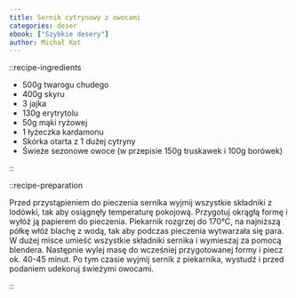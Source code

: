 ```yaml
---
title: Sernik cytrynowy z owocami
categories: deser
ebook: ["Szybkie desery"]
author: Michał Kot
---
```


::recipe-ingredients

- 500g twarogu chudego
- 400g skyru
- 3 jajka
- 130g erytrytolu
- 50g mąki ryżowej
- 1 łyżeczka kardamonu
- Skórka otarta z 1 dużej cytryny
- Świeże sezonowe owoce (w przepisie 150g truskawek i 100g borówek)

::

::recipe-preparation

Przed przystąpieniem do pieczenia sernika wyjmij wszystkie składniki z lodówki, tak aby osiągnęły temperaturę pokojową. Przygotuj okrągłą formę i wyłóż ją papierem do pieczenia. Piekarnik rozgrzej do 170°C, na najniższą półkę włóż blachę z wodą, tak aby podczas pieczenia wytwarzała się para. W dużej misce umieść wszystkie składniki sernika i wymieszaj za pomocą blendera. Następnie wylej masę do wcześniej przygotowanej formy i piecz ok. 40-45 minut. Po tym czasie wyjmij sernik z piekarnika, wystudź i przed podaniem udekoruj świeżymi owocami.

::